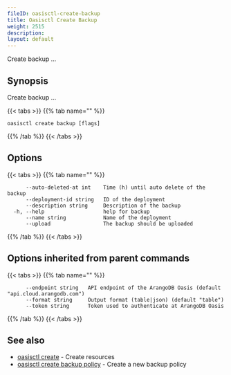 ```yaml
---
fileID: oasisctl-create-backup
title: Oasisctl Create Backup
weight: 2515
description: 
layout: default
---
```

Create backup ...

## Synopsis

Create backup ...

{{< tabs >}}
{{% tab name="" %}}
```
oasisctl create backup [flags]
```
{{% /tab %}}
{{< /tabs >}}

## Options

{{< tabs >}}
{{% tab name="" %}}
```
      --auto-deleted-at int    Time (h) until auto delete of the backup
      --deployment-id string   ID of the deployment
      --description string     Description of the backup
  -h, --help                   help for backup
      --name string            Name of the deployment
      --upload                 The backup should be uploaded
```
{{% /tab %}}
{{< /tabs >}}

## Options inherited from parent commands

{{< tabs >}}
{{% tab name="" %}}
```
      --endpoint string   API endpoint of the ArangoDB Oasis (default "api.cloud.arangodb.com")
      --format string     Output format (table|json) (default "table")
      --token string      Token used to authenticate at ArangoDB Oasis
```
{{% /tab %}}
{{< /tabs >}}

## See also

* [oasisctl create]()	 - Create resources
* [oasisctl create backup policy](oasisctl-create-backup-policy)	 - Create a new backup policy


